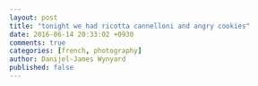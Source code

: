 ```yaml
---
layout: post
title: "tonight we had ricotta cannelloni and angry cookies"
date: 2016-06-14 20:33:02 +0930
comments: true
categories: [french, photography]
author: Danijel-James Wynyard
published: false
---
```

